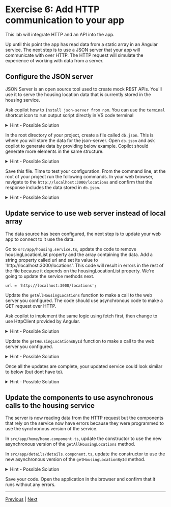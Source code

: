 
# Exercise 6: Add HTTP communication to your app

This lab will integrate HTTP and an API into the app.

Up until this point the app has read data from a static array in an Angular service. The next step is to use a JSON server that your app will communicate with over HTTP. The HTTP request will simulate the experience of working with data from a server.

## Configure the JSON server

JSON Server is an open source tool used to create mock REST APIs. You'll use it to serve the housing location data that is currently stored in the housing service.

Ask copilot how to `Install json-server from npm`. You can use the `terminal` shortcut icon to run output script directly in VS code terminal

<details>
  <summary>Hint - Possible Solution</summary>

```
npm install -g json-server
```

</details>

In the root directory of your project, create a file called `db.json`. This is where you will store the data for the json-server. Open `db.json` and ask copilot to generate data by providing below example. Copilot should generate more elements in the same structure.


<details>
  <summary>Hint - Possible Solution</summary>

```
{
    "locations": [
        {
            "id": 0,
            "name": "Acme Fresh Start Housing",
            "city": "Chicago",
            "state": "IL",
            "photo": "https://angular.dev/assets/images/tutorials/common/bernard-hermant-CLKGGwIBTaY-unsplash.jpg",
            "availableUnits": 4,
            "wifi": true,
            "laundry": true
        }
    ]
}

```

</details>

Save this file. Time to test your configuration. From the command line, at the root of your project run the following commands. In your web browser, navigate to the `http://localhost:3000/locations` and confirm that the response includes the data stored in `db.json`.


<details>
  <summary>Hint - Possible Solution</summary>

```
json-server --watch db.json
```

</details>

## Update service to use web server instead of local array

The data source has been configured, the next step is to update your web app to connect to it use the data.

Go to `src/app/housing.service.ts`, update the code to remove housingLocationList property and the array containing the data. Add a string property called url and set its value to 'http://localhost:3000/locations'. This code will result in errors in the rest of the file because it depends on the housingLocationList property. We're going to update the service methods next.

```
url = 'http://localhost:3000/locations';
```

Update the `getAllHousingLocations` function to make a call to the web server you configured. The code should use asynchronous code to make a GET request over HTTP.

Ask copilot to implement the same logic using fetch first, then change to use HttpClient provided by Angular.


<details>
  <summary>Hint - Possible Solution</summary>

```
// adev/src/content/tutorials/first-app/steps/14-http/src-final/app/housing.service.ts
import {Injectable} from '@angular/core';
import {HousingLocation} from './housinglocation';
@Injectable({
  providedIn: 'root',
})
export class HousingService {
  url = 'http://localhost:3000/locations';
  async getAllHousingLocations(): Promise<HousingLocation[]> {
    const data = await fetch(this.url);
    return (await data.json()) ?? [];
  }
  async getHousingLocationById(id: number): Promise<HousingLocation | undefined> {
    const data = await fetch(`${this.url}/${id}`);
    return (await data.json()) ?? {};
  }
  submitApplication(firstName: string, lastName: string, email: string) {
    // tslint:disable-next-line
    console.log(firstName, lastName, email);
  }
}

```

</details>

Update the `getHousingLocationsById` function to make a call to the web server you configured.


<details>
  <summary>Hint - Possible Solution</summary>

```
// adev/src/content/tutorials/first-app/steps/14-http/src-final/app/housing.service.ts
async getHousingLocationById(id: number): Promise<HousingLocation | undefined> {
  const data = await fetch(`${this.url}/${id}`);
  return (await data.json()) ?? {};
}
```

</details>

Once all the updates are complete, your updated service could look similar to below (but dont have to).


<details>
  <summary>Hint - Possible Solution</summary>

```
// Final version of housing.service.ts
import {Injectable} from '@angular/core';
import {HousingLocation} from './housinglocation';
@Injectable({
  providedIn: 'root',
})
export class HousingService {
  url = 'http://localhost:3000/locations';
  async getAllHousingLocations(): Promise<HousingLocation[]> {
    const data = await fetch(this.url);
    return (await data.json()) ?? [];
  }
  async getHousingLocationById(id: number): Promise<HousingLocation | undefined> {
    const data = await fetch(`${this.url}/${id}`);
    return (await data.json()) ?? {};
  }
  submitApplication(firstName: string, lastName: string, email: string) {
    // tslint:disable-next-line
    console.log(firstName, lastName, email);
  }
}
```

</details>

## Update the components to use asynchronous calls to the housing service

The server is now reading data from the HTTP request but the components that rely on the service now have errors because they were programmed to use the synchronous version of the service.

In `src/app/home/home.component.ts`, update the constructor to use the new asynchronous version of the `getAllHousingLocations` method.

In `src/app/details/details.component.ts`, update the constructor to use the new asynchronous version of the `getHousingLocationById` method.


<details>
  <summary>Hint - Possible Solution</summary>

```
// adev/src/content/tutorials/first-app/steps/14-http/src-final/app/details/details.component.ts

import {Component, inject} from '@angular/core';
import {CommonModule} from '@angular/common';
import {ActivatedRoute} from '@angular/router';
import {HousingService} from '../housing.service';
import {HousingLocation} from '../housinglocation';
import {FormControl, FormGroup, ReactiveFormsModule} from '@angular/forms';
@Component({
  selector: 'app-details',
  imports: [CommonModule, ReactiveFormsModule],
  template: `
    <article>
      <img
        class="listing-photo"
        [src]="housingLocation?.photo"
        alt="Exterior photo of {{ housingLocation?.name }}"
        crossorigin
      />
      <section class="listing-description">
        <h2 class="listing-heading">{{ housingLocation?.name }}</h2>
        <p class="listing-location">{{ housingLocation?.city }}, {{ housingLocation?.state }}</p>
      </section>
      <section class="listing-features">
        <h2 class="section-heading">About this housing location</h2>
        <ul>
          <li>Units available: {{ housingLocation?.availableUnits }}</li>
          <li>Does this location have wifi: {{ housingLocation?.wifi }}</li>
          <li>Does this location have laundry: {{ housingLocation?.laundry }}</li>
        </ul>
      </section>
      <section class="listing-apply">
        <h2 class="section-heading">Apply now to live here</h2>
        <form [formGroup]="applyForm" (submit)="submitApplication()">
          <label for="first-name">First Name</label>
          <input id="first-name" type="text" formControlName="firstName" />
          <label for="last-name">Last Name</label>
          <input id="last-name" type="text" formControlName="lastName" />
          <label for="email">Email</label>
          <input id="email" type="email" formControlName="email" />
          <button type="submit" class="primary">Apply now</button>
        </form>
      </section>
    </article>
  `,
  styleUrls: ['./details.component.css'],
})
export class DetailsComponent {
  route: ActivatedRoute = inject(ActivatedRoute);
  housingService = inject(HousingService);
  housingLocation: HousingLocation | undefined;
  applyForm = new FormGroup({
    firstName: new FormControl(''),
    lastName: new FormControl(''),
    email: new FormControl(''),
  });
  constructor() {
    const housingLocationId = parseInt(this.route.snapshot.params['id'], 10);
    this.housingService.getHousingLocationById(housingLocationId).then((housingLocation) => {
      this.housingLocation = housingLocation;
    });
  }
  submitApplication() {
    this.housingService.submitApplication(
      this.applyForm.value.firstName ?? '',
      this.applyForm.value.lastName ?? '',
      this.applyForm.value.email ?? '',
    );
  }
}
```

</details>

Save your code. Open the application in the browser and confirm that it runs without any errors.


---------------
[Previous](./exercise-5.md) | [Next](./exercise-7.md)